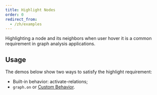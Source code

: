 ```yaml
---
title: Highlight Nodes
order: 0
redirect_from:
  - /zh/examples
---
```


Highlighting a node and its neighbors when user hover it is a common requirement in graph analysis applications.

## Usage

The demos below show two ways to satisfy the highlight requirement:
- Built-in behavior: activate-relations;
- `graph.on` or [Custom Behavior](zh/docs/manual/advanced/custom-behavior).